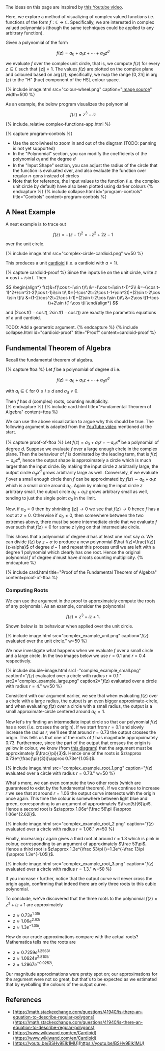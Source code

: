 ---
---

The ideas on this page are inspired by [this Youtube video](https://youtu.be/BSHv9Elk1MU).

Here, we explore a method of visualizing of complex valued functions i.e. functions of the form $f:\mathbb C\to\mathbb C$.
Specifically, we are interested in complex valued polynomials (though the same techniques could be applied to any arbitrary function).

Given a polynomial of the form

$$f(z)=a_0+a_1z+\cdots+a_dz^d$$

we evaluate $f$ over the complex unit circle, that is, we compute $f(z)$ for every $z\in\mathbb C$ such that $\|z\|=1$. The values $f(z)$ are plotted on the complex plane and coloured based on $\arg(z)$; specifically, we map the range $[0,2\pi]$ in $\arg(z)$ to the "H" (hue) component of the HSL colour space. 	

{% include image.html src="colour-wheel.png" caption="[Image source](https://www.newsshooter.com/2018/07/30/fiilex-matrix-ii-rgbw-hands-review/hue-color-wheel-by-degree/)" width=500 %}

As an example, the below program visualizes the polynomial 

$$
f(z)=z^3+iz
$$

{% include_relative complex-functions-app.html %}

{% capture program-controls %}
- Use the scrollwheel to zoom in and out of the diagram (TODO: panning is not yet supported)
- In the "Polynomial" section, you can modify the coefficients of the polynomial $a_i$ and the degree $d$
- In the "Input Shape" section, you can adjust the radius of the circle that the function is evaluated over, and also evaluate the function over regular $n$-gons instead of circles
- Note that for reference, the input values to the function (i.e. the complex unit circle by default) have also been plotted using darker colours
{% endcapture %}
{% include collapse.html id="program-controls" title="Controls" content=program-controls %}

## A Neat Example

A neat example is to trace out 

$$
f(z)=-(z-1)^2=-z^2+2z-1
$$

over the unit circle. 

{% include image.html src="complex-circle-cardioid.png" w=50 %}

This produces a unit [cardioid](https://www.wikiwand.com/en/Cardioid) (i.e. a cardioid with $a=1$).

{% capture cardioid-proof %}
Since the inputs lie on the unit circle, write $z=\cos t+i\sin t$. Then

$$
\begin{align*}
f(z)&=f(\cos t+i\sin t)\\
&=-(\cos t+i\sin t-1)^2\\
&=-(\cos t-1)^2+\sin^2t-2(\cos t-1)i\sin t\\
&=(-\cos^2t+2\cos t-1+\sin^2t)+(2\sin t-2\cos t\sin t)i\\
&=(1-2\cos^2t+2\cos t-1)+(2\sin t-2\cos t\sin t)i\\
&=2\cos t(1-\cos t)+2\sin t(1-\cos t)i
\end{align*}
$$

and $(2\cos t(1-\cos t),2\sin t(1-\cos t))$ are exactly the parametric equations of a unit cardioid.

TODO: Add a geometric argument.
{% endcapture %}
{% include collapse.html id="cardioid-proof" title="Proof" content=cardioid-proof %}

## Fundamental Theorem of Algebra

Recall the fundamental theorem of algebra.

{% capture ftoa %}
Let $f$ be a polynomial of degree $d$ i.e.

$$
f(z)=a_0+a_1z+\cdots+a_dx^d
$$

with $a_i\in\mathbb C$ for $0\leq i\leq d$ and $a_d\neq 0$.

Then $f$ has $d$ (complex) roots, counting multiplicity.	
{% endcapture %}
{% include card.html title="Fundamental Theorem of Algebra" content=ftoa %}

We can use the above visualization to argue why this should be true. The following argument is adapted from the <a href="https://youtu.be/BSHv9Elk1MU">YouTube video</a> mentioned at the start.

{% capture proof-of-ftoa %}
Let $f(z)=a_0+a_1z+\cdots a_dx^d$ be a polynomial of degree $d$. Suppose we evaluate $f$ over a large enough circle in the complex plane. Then the behaviour of $f$ is dominated by the leading term, that is $f(z)\sim a_dz^d$, hence the output shape is approximately a circle which is much larger than the input circle. By making the input circle $z$ arbitrarily large, the output circle $a_dx^d$ grows arbitrarily large as well. Conversely, if we evaluate $f$ over a small enough circle then $f$ can be approximated by $f(z)\sim a_0+a_1z$ which is a small circle around $a_0$. Again by making the input circle $z$ arbitrary small, the output circle $a_0+a_1z$ grows arbitrary small as well, tending to just the single point $a_0$ in the limit. 

Now, if $a_0=0$ then by shrinking $\|z\|\to 0$ we see that $f(z)\to 0$ hence $f$ has a root at $z=0$. Otherwise if $a_0\neq 0$, then somewhere between the two extremes above, there must be some intermediate circle that we evaluate $f$ over such that $f(z)=0$ for some $z$ lying on that intermediate circle.

This shows that a polynomial of degree $d$ has at least one root say $\alpha$. We can divide $f(z)$ by $z-\alpha$ to produce a new polynomial $\hat f(z)=\frac{f(z)}{z-\alpha}$ of degree $d-1$ and repeat this process until we are left with a degree 1 polynomial which clearly has one root. Hence the original polynomial $f$ of degree $d$ must have $d$ roots counting multiplicity.
{% endcapture %}

{% include card.html title="Proof of the Fundamental Theorem of Algebra" content=proof-of-ftoa %}

### Computing Roots

We can use the argument in the proof to approximately compute the roots of any polynomial. As an example, consider the polynomial

$$
f(z)=z^3+iz+1.
$$

Shown below is its behaviour when applied over the unit circle.

{% include image.html src="complex_example_unit.png" caption="$f(z)$ evaluated over the unit circle." w=50 %}

We now investigate what happens when we evaluate $f$ over a small circle and a large circle. In the two images below we use $r=0.1$ and $r=0.4$ respectively.

{% include double-image.html src1="complex_example_small.png" caption1="$f(z)$ evaluated over a circle with radius $r=0.1$." src2="complex_example_large.png" caption2="$f(z)$ evaluated over a circle with radius $r=4$." w=50 %}

Consistent with our argument earlier, we see that when evaluating $f(z)$ over a circle with a large radius, the output is an even bigger approximate-circle, and when evaluating $f(z)$ over a circle with a small radius, the output is a small approximate-circle centered around $a_0=1$.

Now let's try finding an intermediate input circle so that our polynomial $f(z)$ has a root (i.e. crosses the origin). If we start from $r=0.1$ and slowly increase the radius $r$, we'll see that around $r=0.73$ the output crosses the origin. This tells us that one of the roots of $f$ has magnitude appropximately $0.73$. Furthermore, since the part of the output that crosses the origin is yellow in colour, we know (from <a href="#colour wheel">this diagram</a>) that the argument must be approximately $\frac{\pi}{3}$. Hence one of the roots is $z\approx 0.73e^{\frac{\pi}{3}i}\approx 0.73e^{1.05i}$.

{% include image.html src="complex_example_root_1.png" caption="$f(z)$ evaluated over a circle with radius $r=0.73$." w=50 %}

What's more, we can even compute the two other roots (which are guaranteed to exist by the fundamental theorem). If we continue to increase $r$ we see that at around $r=1.06$ the output curve intersects with the origin once again. This time the colour is somewhere between light blue and green, corresponding to an argument of approximately $\frac{5}{6}\pi$. Hence a second root is $z\approx 1.06e^{\frac 56\pi i}\approx 1.06e^{2.62i}$.

{% include image.html src="complex_example_root_2.png" caption="$f(z)$ evaluated over a circle with radius $r=1.06$." w=50 %}

Finally, increasing $r$ again gives a third root at around $r=1.3$ which is pink in colour, corresponding to an argument of approximately $\frac 53\pi$. Hence a third root is $z\approx 1.3e^{\frac 53\pi i}=1.3e^{-\frac 13\pi i}\approx 1.3e^{-1.05i}$.

{% include image.html src="complex_example_root_3.png" caption="$f(z)$ evaluated over a circle with radius $r=1.3$." w=50 %}

If you increase $r$ further, notice that the output curve will never cross the origin again, confirming that indeed there are only three roots to this cubic polynomial.

To conclude, we've discovered that the three roots to the polynomial $f(z)=z^3+iz+1$ are approximately

- $z\approx 0.73e^{1.05i}$	
- $z\approx 1.06e^{2.62 i}$
- $z\approx 1.3e^{-1.05 i}$.

How do our crude approximations compare with the actual roots? Mathematica tells me the roots are

- $z\approx 0.7259e^{1.2563i}$
- $z\approx 1.0624e^{2.8105i}$
- $z\approx 1.2967e^{-0.9252i}$.

Our magnitude approximations were pretty spot on; our approximations for the argument were not so great, but that's to be expected as we estimated that by eyeballing the colours of the output curve.

## References

- [https://math.stackexchange.com/questions/41940/is-there-an-equation-to-describe-regular-polygons](https://math.stackexchange.com/questions/41940/is-there-an-equation-to-describe-regular-polygons)
- [https://www.wikiwand.com/en/Cardioid](https://www.wikiwand.com/en/Cardioid)
- [https://youtu.be/BSHv9Elk1MU](https://youtu.be/BSHv9Elk1MU)